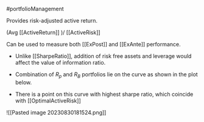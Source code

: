 #portfolioManagement 

Provides risk-adjusted active return. 

(Avg [[ActiveReturn]] )/ [[ActiveRisk]]

Can be used to measure both [[ExPost]] and [[ExAnte]] performance. 

- Unlike [[SharpeRatio]], addition of risk free assets and leverage would affect the value of information ratio. 

- Combination of $R_p$ and $R_B$ portfolios lie on the curve as shown in the plot below. 
- There is a point on this curve with highest sharpe ratio, which coincide with [[OptimalActiveRisk]]

![[Pasted image 20230830181524.png]]